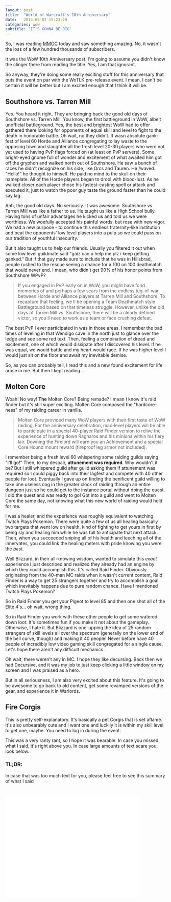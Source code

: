 ```yaml
---
layout: post
title:  "World of Warcraft's 10th Anniversary"
date:   2014-08-07 15:23:29
categories: wow
subtitle: "IT'S GONNA BE BIG"
---
```


So, I was reading [MMOC][mmoc] today and saw something amazing. No, it wasn't the loss of a few hundred thousands of subscribers.

It was the WoW 10th Anniversary post. I'm going to assume you didn't know the clinger there from reading the title. Yes, I am that ignorant.

So anyway, they're doing some really exciting stuff for this anniversary that puts the event on par with the WoTLK pre-release event. I mean, I can't be certain it will be better but I am excited enough that I think it will be.

## Southshore vs. Tarren Mill

Yes. You heard it right. They are bringing back the good old days of Southshore vs. Tarren Mill. You know, the first battleground in WoW, albeit unofficial battleground. Yes, the best and brightest WoW had to offer gathered there looking for opponents of equal skill and level to fight to the death in honorable battle. Oh wait, no they didn't. It wasn absolute gank-fest of level 60 Horde and Alliance congregating to lay waste to the opposing town and slaughter all the fresh level 20-30 players who were not yet used to having PvP flags forced on (at least on PvP servers). Some bright-eyed gnome full of wonder and excitement of what awaited him got off the gryphon and walked north out of Southshore. He saw a bunch of races he didn't recognize on his side, like Orcs and Tauren. He /waved. "Hello!" he thought to himself. He paid no mind to the skull on their nameplate. All of the Horde players began to drool with blood-lust. As he walked closer each player chose his fastest-casting spell or attack and executed it, just to watch the poor guy taste the ground faster than he could say lag.

Ahh, the good old days. No seriously. It was awesome. Southshore vs. Tarren Mill was like a father to us. He taught us like a High School bully. Having tons of unfair advantages he kicked us and told us we were worthless. We woefully accepted his painful words, but rose with new vigor. We had a new purpose - to continue this endless fraternity-like institution and beat the opponents' low level players into a pulp so we could pass on our tradition of youthful insecurity.

But it also taught us to help our friends. Usually you filtered it out when some low level guildmate said "gaiz can u help me plz i keep getting ganked." But if that guy made sure to include that he was in Hillsbrad, people rushed to the rescue seeing a chance for a 100 on 100 deathmatch that would never end. I mean, who didn't get 90% of his honor points from Southshore WPvP?

>If you engaged in PvP early on in WoW, you might have fond memories of and perhaps a few scars from the endless tug-of-war between Horde and Alliance players at Tarren Mill and Southshore. To recapture that feeling, we ll be opening a Team Deathmatch style Battleground based on that timeless struggle. However, unlike the old days of Tarren Mill vs. Southshore, there will be a clearly defined victor, so you ll need to work as a team or face crushing defeat.

The best PvP I ever participated in was in those areas. I remember the bad times of leveling in that Wendigo cave in the north just to glance over the ledge and see some red text. Then, feeling a combination of dread and excitement, one of which would dissipate after I discovered his level. If he was equal, we would battle and my heart would race. If he was higher level I would just sit on the floor and await my inevitable demise.

So, as you can probably tell, I read this and a new found excitement for life arose in me. But then I kept reading...

## Molten Core

Woah! No way! **The** Molten Core? Being remade? I mean I know it's raid finder but it's still super exciting. Molten Core composed the "hardcore-ness" of my raiding career in vanilla.

>Molten Core provided many WoW players with their first taste of WoW raiding. For the anniversary celebration, max-level players will be able to participate in a special 40-player Raid Finder version to relive the experience of hunting down Ragnaros and his minions within his fiery lair. Downing the Firelord will earn you an Achievement and a special Core Hound mount reward (fireproof leg armor not included).

I remember being a fresh level 60 whispering some raiding guilds saying "I'll go!" Then, to my despair, **attunement was required**. Why wouldn't it be? But I still whispered guild after guild asking them if attunement was required so I could piggy back into their lagfest and compete with 40 other people for loot. Eventually I gave up on finding the benificent guild willing to take one useless cog in the greater clock of raiding through an entire dungeon just so he could get to the instance portal without doing the quest. I did the quest and was ready to go! Got into a guild and went to Molten Core the same day, not knowing what this new world of raiding would hold for me.

I was a healer, and the experience was roughly equivalent to watching Twitch Plays Pokemon. There were quite a few of us all healing basically two targets that went low on health, kind of fighting to get yours in first by being sly and healing him while he was full to anticipate that next attack. Then, when you succeeded sniping all of his health and leeching all of the innervates, you could link the healing meters with pride knowing you were the *best*.

Well Blizzard, in their all-knowing wisdom, wanted to simulate this *exact* experience I just described and realized they already had an engine by which they could accomplish this. It's called Raid Finder. Obviously originating from the 40-man MC raids when it wasn't current content, Raid Finder is a way to get 25 strangers together and try to accomplish a goal which inevitably happens due to pure random chance. Have I mentioned Twitch Plays Pokemon?

So in Raid Finder you get your Pigeot to level 85 and then one shot all of the Elite 4's... oh wait, wrong thing.

So in Raid Finder you work with these other people to get some watered down loot. It's sometimes fun if you make it not about the gameplay. Otherwise, I hate it. But Blizzard is one-upping the idea of 25 random strangers of skill levels all over the spectrum (generally on the lower end of the bell curve, though) and making it 40 people! Never before have 40 people of incredibly low video gaming skill congregated for a single cause. Let's hope there aren't any difficult mechanics.

Oh wait, there weren't any in MC. I hope they like decursing. Back then we had Decursive, and it was my job to just keep clicking a little window on my screen and I was praised as a hero.

But in all seriousness, I am also very excited about this feature. It's going to be awesome to go back to old content, get some revamped versions of the gear, and experience it in Warlords.

## Fire Corgis

This is pretty self-explanatory. It's basically a pet Corgis that is set aflame. It's also unbearably cute and I want one and luckily it is within my skill level to get one, maybe. You need to log in during the event.

This was a very ranty rant, so I hope it was bearable. In case you missed what I said, it's right above you. In case large amounts of text scare you, look below.

### TL;DR:

In case that was too much text for you, please feel free to see this summary of what I said

<div class="video-responsive-16b9" style="margin-top: 40px;">
<iframe width="420" height="315" src="//www.youtube.com/embed/Dsg8JccRZCw" frameborder="0" allowfullscreen></iframe>
</div>

[mmoc]: http://mmo-champion.com
